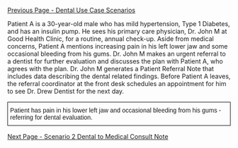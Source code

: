 [Previous Page - Dental Use Case Scenarios](dental_use_case_scenarios.html)

Patient A is a 30-year-old male who has mild hypertension, Type 1 Diabetes, and has an insulin pump. He sees his primary care physician, Dr. John M at Good Health Clinic, for a routine, annual check-up. Aside from medical concerns, Patient A mentions increasing pain in his left lower jaw and some occasional bleeding from his gums. Dr. John M makes an urgent referral to a dentist for further evaluation and discusses the plan with Patient A, who agrees with the plan. Dr. John M generates a Patient Referral Note that includes data describing the dental related findings. Before Patient A leaves, the referral coordinator at the front desk schedules an appointment for him to see Dr. Drew Dentist for the next day.

<style type="text/css">
.tg  {border-collapse:collapse;border-spacing:0;}
.tg td{border-color:black;border-style:solid;border-width:1px;font-family:Arial, sans-serif;font-size:14px;
  overflow:hidden;padding:10px 5px;word-break:normal;}
.tg th{border-color:black;border-style:solid;border-width:1px;font-family:Arial, sans-serif;font-size:14px;
  font-weight:normal;overflow:hidden;padding:10px 5px;word-break:normal;}
.tg .tg-0lax{text-align:left;vertical-align:top}
</style>
<table class="tg">
<thead>
  <tr>
    <th class="tg-0lax">Patient has pain in his lower left jaw and occasional bleeding from his gums - referring for dental evaluation.</th>
  </tr>
</thead>
</table>


[Next Page - Scenario 2 Dental to Medical Consult Note](scenario_2_dental_to_medical_consult_note.html)